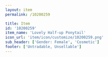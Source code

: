 ```yaml
---
layout: item
permalink: /10200259

title: Item
id: '10200259'
item_name: 'Lovely Half-up Ponytail'
icon_url: 'item/icon/customize/10200259.png'
sub_header: ['Gender: Female', 'Cosmetic']
footer: ['Untradable, Unsellable']
---
```

